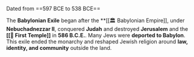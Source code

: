 Dated from ==597 BCE to 538 BCE==

The **Babylonian Exile** began after the **[[🏛️ Babylonian Empire]], under **Nebuchadnezzar II**, conquered **Judah** and destroyed **Jerusalem** and the **[[🕍 First Temple]]** in **586 B.C.E.**. Many Jews were **deported to Babylon**. This exile ended the monarchy and reshaped Jewish religion around **law, identity, and community** outside the land.